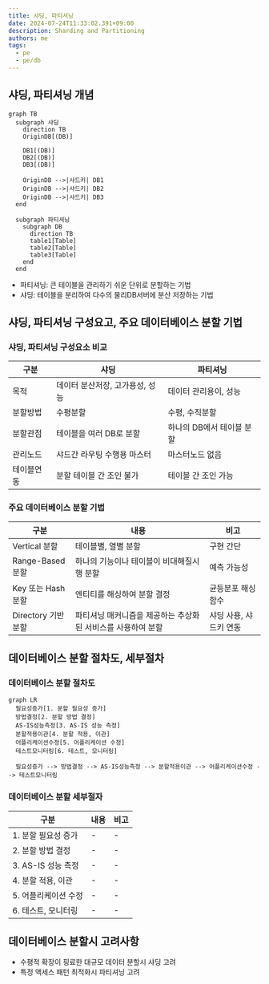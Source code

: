 ```yaml
---
title: 샤딩, 파티셔닝
date: 2024-07-24T11:33:02.391+09:00
description: Sharding and Partitioning
authors: me
tags:
  - pe
  - pe/db
---
```


## 샤딩, 파티셔닝 개념

```mermaid
graph TB
  subgraph 샤딩
    direction TB 
    OriginDB[(DB)]

    DB1[(DB)]
    DB2[(DB)]
    DB3[(DB)]

    OriginDB -->|샤드키| DB1
    OriginDB -->|샤드키| DB2
    OriginDB -->|샤드키| DB3
  end

  subgraph 파티셔닝
    subgraph DB
      direction TB
      table1[Table]
      table2[Table]
      table3[Table]
    end
  end
```

- 파티셔닝: 큰 테이블을 관리하기 쉬운 단위로 분할하는 기법
- 샤딩: 테이블을 분리하여 다수의 물리DB서버에 분산 저장하는 기법

## 샤딩, 파티셔닝 구성요고, 주요 데이터베이스 분할 기법

### 샤딩, 파티셔닝 구성요소 비교

| 구분 | 샤딩 | 파티셔닝 |
| --- | --- | --- |
| 목적 | 데이터 분산저장, 고가용성, 성능 | 데이터 관리용이, 성능 |
| 분할방법 | 수평분할 | 수평, 수직분할 |
| 분할관점 | 테이블을 여러 DB로 분할 | 하나의 DB에서 테이블 분할 |
| 관리노드 | 샤드간 라우팅 수행용 마스터 | 마스터노드 없음 |
| 테이블연동 | 분할 테이블 간 조인 불가 | 테이블 간 조인 가능 |

### 주요 데이터베이스 분할 기법

| 구분 | 내용 | 비고 |
| --- | --- | --- |
| Vertical 분할 | 테이블별, 열별 분할 | 구현 간단 |
| Range-Based 분할 | 하나의 기능이나 테이블이 비대해질시 행 분할 | 예측 가능성 |
| Key 또는 Hash 분할 | 엔티티를 해싱하여 분할 결정 | 균등분포 해싱함수 |
| Directory 기반 분할 | 파티셔닝 매커니즘을 제공하는 추상화된 서비스를 사용하여 분할 | 샤딩 사용, 샤드키 연동 |

## 데이터베이스 분할 절차도, 세부절차

### 데이터베이스 분할 절차도

```mermaid
graph LR
  필요성증가[1. 분할 필요성 증가]
  방법결정[2. 분할 방법 결정]
  AS-IS성능측정[3. AS-IS 성능 측정]
  분할적용이관[4. 분할 적용, 이관]
  어플리케이션수정[5. 어플리케이션 수정]
  테스트모니터링[6. 테스트, 모니터링]

  필요성증가 --> 방법결정 --> AS-IS성능측정 --> 분할적용이관 --> 어플리케이션수정 --> 테스트모니터링
```

### 데이터베이스 분할 세부절자

| 구분 | 내용 | 비고 |
| --- | --- | --- |
| 1. 분할 필요성 증가 | - | - |
| 2. 분할 방법 결정 | - | - |
| 3. AS-IS 성능 측정 | - | - |
| 4. 분할 적용, 이관 | - | - |
| 5. 어플리케이션 수정 | - | - |
| 6. 테스트, 모니터링 | - | - |

## 데이터베이스 분할시 고려사항

- 수평적 확장이 핑료한 대규모 데이터 분할시 샤딩 고려
- 특정 액세스 패턴 최적화시 파티셔닝 고려
